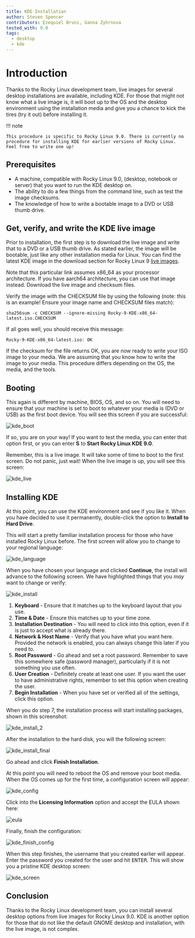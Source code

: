 ```yaml
---
title: KDE Installation
author: Steven Spencer
contributors: Ezequiel Bruni, Ganna Zyhrnova
tested_with: 9.0
tags:
  - desktop
  - kde
---
```


# Introduction

Thanks to the Rocky Linux development team, live images for several desktop installations are available, including KDE. For those that might not know what a live image is, it will boot up to the OS and the desktop environment using the installation media and give you a chance to kick the tires (try it out) before installing it.

!!! note

    This procedure is specific to Rocky Linux 9.0. There is currently no procedure for installing KDE for earlier versions of Rocky Linux. 
    Feel free to write one up!

## Prerequisites

* A machine, compatible with Rocky Linux 9.0, (desktop, notebook or server) that you want to run the KDE desktop on.
* The ability to do a few things from the command line, such as test the image checksums.
* The knowledge of how to write a bootable image to a DVD or USB thumb drive.

## Get, verify, and write the KDE live image

Prior to installation, the first step is to download the live image and write that to a DVD or a USB thumb drive. As stated earlier, the image will be bootable, just like any other installation media for Linux. You can find the latest KDE image in the download section for Rocky Linux 9 [live images](https://dl.rockylinux.org/pub/rocky/9.2/live/x86_64/). 

Note that this particular link assumes x86_64 as your processor architecture. If you have aarch64 architecture, you can use that image instead. Download the live image and checksum files. 

Verify the image with the CHECKSUM file by using the following (note: this is an example! Ensure your image name and CHECKSUM files match): 

```
sha256sum -c CHECKSUM --ignore-missing Rocky-9-KDE-x86_64-latest.iso.CHECKSUM
```

If all goes well, you should receive this message:

```
Rocky-9-KDE-x86_64-latest.iso: OK
```

If the checksum for the file returns OK, you are now ready to write your ISO image to your media. We are assuming that you know how to write the image to your media. This procedure differs depending on the OS, the media, and the tools.

## Booting

This again is different by machine, BIOS, OS, and so on. You will need to ensure that your machine is set to boot to whatever your media is (DVD or USB) as the first boot device. You will see this screen if you are successful:

![kde_boot](images/kde_boot.png)

If so, you are on your way! If you want to test the media, you can enter that option first, or you can enter **S** to **Start Rocky Linux KDE 9.0**.

Remember, this is a live image. It will take some of time to boot to the first screen. Do not panic, just wait! When the live image is up, you will see this screen:

![kde_live](images/kde_live.png)

## Installing KDE

At this point, you can use the KDE environment and see if you like it. When you have decided to use it permanently, double-click the option to **Install to Hard Drive**.

This will start a pretty familiar installation process for those who have installed Rocky Linux before. The first screen will allow you to change to your regional language:

![kde_language](images/kde_language.png)

When you have chosen your language and clicked **Continue**, the install will advance to the following screen. We have highlighted things that you *may* want to change or verify:

![kde_install](images/kde_install.png)

1. **Keyboard** - Ensure that it matches up to the keyboard layout that you use.
2. **Time & Date** -  Ensure this matches up to your time zone.
3. **Installation Destination** - You will need to click into this option, even if it is just to accept what is already there.
4. **Network & Host Name** - Verify that you have what you want here. Provided the network is enabled, you can always change this later if you need to.
5. **Root Password** - Go ahead and set a root password. Remember to save this somewhere safe (password manager), particularly if it is not something you use often.
6. **User Creation** - Definitely create at least one user. If you want the user to have administrative rights, remember to set this option when creating the user. 
7. **Begin Installation** - When you have set or verified all of the settings, click this option.

When you do step 7, the installation process will start installing packages, shown in this screenshot:

![kde_install_2](images/kde_install_2.png)

After the installation to the hard disk, you will the following screen:

![kde_install_final](images/kde_install_final.png)

Go ahead and click **Finish Installation**.

At this point you will need to reboot the OS and remove your boot media. When the OS comes up for the first time, a configuration screen will appear:

![kde_config](images/kde_config.png)

Click into the **Licensing Information** option and accept the EULA shown here:

![eula](images/eula.png)

Finally, finish the configuration:

![kde_finish_config](images/kde_finish_config.png)

When this step finishes, the username that you created earlier will appear. Enter the password you created for the user and hit <kbd>ENTER</kbd>. This will show you a pristine KDE desktop screen:

![kde_screen](images/kde_screen.png)

## Conclusion

Thanks to the Rocky Linux development team, you can install several desktop options from live images for Rocky Linux 9.0. KDE is another option for those that do not like the default GNOME desktop and installation, with the live image, is not complex. 

